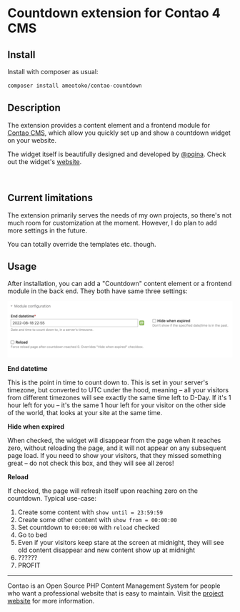 # Countdown extension for Contao 4 CMS

## Install

Install with composer as usual:

```bash
composer install ameotoko/contao-countdown
```


## Description

The extension provides a content element and a frontend module for [Contao CMS][1], which allow you quickly set up and show a countdown widget on your website.

The widget itself is beautifully designed and developed by [@pqina][2]. Check out the widget's [website][3].

[<img src="https://github.com/pqina/flip/blob/master/flip.gif" alt="">](https://pqina.nl/flip)


## Current limitations

The extension primarily serves the needs of my own projects, so there's not much room for customization at the moment. However, I do plan to add more settings in the future.

You can totally override the templates etc. though.


## Usage

After installation, you can add a "Countdown" content element or a frontend module in the back end. They both have same three settings:

![](./docs/screenshot.png)

**End datetime**

This is the point in time to count down to. This is set in your server's timezone, but converted to UTC under the hood, meaning – all your visitors from different timezones will see exactly the same time left to D-Day. If it's 1 hour left for you – it's the same 1 hour left for your visitor on the other side of the world, that looks at your site at the same time.

**Hide when expired**

When checked, the widget will disappear from the page when it reaches zero, without reloading the page, and it will not appear on any subsequent page load. If you need to show your visitors, that they missed something great – do not check this box, and they will see all zeros!

**Reload**

If checked, the page will refresh itself upon reaching zero on the countdown. Typical use-case:

1. Create some content with `show until = 23:59:59`
2. Create some other content with `show from = 00:00:00`
3. Set countdown to `00:00:00` with `reload` checked
4. Go to bed
5. Even if your visitors keep stare at the screen at midnight, they will see old content disappear and new content show up at midnight
6. ??????
7. PROFIT

---

Contao is an Open Source PHP Content Management System for people who want a
professional website that is easy to maintain. Visit the [project website][1]
for more information.

[1]: https://contao.org
[2]: https://pqina.nl
[3]: https://pqina.nl/flip

